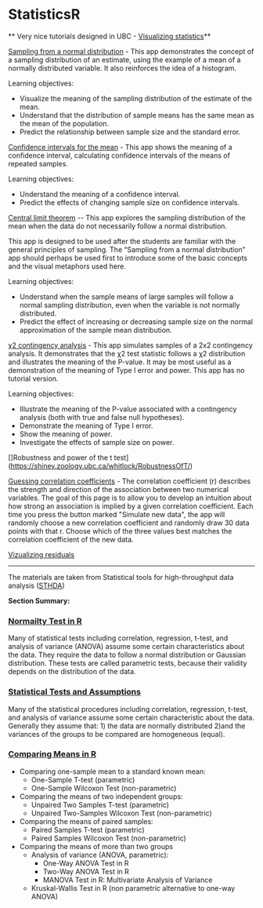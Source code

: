 # StatisticsR

** Very nice tutorials designed in UBC - [Visualizing statistics](https://www.zoology.ubc.ca/~whitlock/Kingfisher/KFhomepage.htm)**

[Sampling from a normal distribution](https://www.zoology.ubc.ca/~whitlock/Kingfisher/SamplingNormal.htm) - This app demonstrates the concept of a sampling distribution of an estimate, using the example of a mean of a normally distributed variable. It also reinforces the idea of a histogram.

Learning objectives:

- Visualize the meaning of the sampling distribution of the estimate of the mean.
- Understand that the distribution of sample means has the same mean as the mean of the population.
- Predict the relationship between sample size and the standard error.

[Confidence intervals for the mean](https://www.zoology.ubc.ca/~whitlock/Kingfisher/CIMean.htm) - This app shows the meaning of a confidence interval, calculating confidence intervals of the means of repeated samples.

Learning objectives:

- Understand the meaning of a confidence interval.
- Predict the effects of changing sample size on confidence intervals.

[Central limit theorem](https://www.zoology.ubc.ca/~whitlock/Kingfisher/CLT.htm) -- This app explores the sampling distribution of the mean when the data do not necessarily follow a normal distribution.

This app is designed to be used after the students are familiar with the general principles of sampling. The “Sampling from a normal distribution” app should perhaps be used first to introduce some of the basic concepts and the visual metaphors used here.

Learning objectives:

- Understand when the sample means of large samples will follow a normal sampling distribution, even when the variable is not normally distributed.
- Predict the effect of increasing or decreasing sample size on the normal approximation of the sample mean distribution.

[χ2 contingency analysis](https://www.zoology.ubc.ca/~whitlock/Kingfisher/ContingencyAnalysis.htm) - This app simulates samples of a 2x2 contingency analysis. It demonstrates that the χ2 test statistic follows a χ2 distribution and illustrates the meaning of the P-value. It may be most useful as a demonstration of the meaning of Type I error and power. This app has no tutorial version.

Learning objectives:

- Illustrate the meaning of the P-value associated with a contingency analysis (both with true and false null hypotheses).
- Demonstrate the meaning of Type I error.
- Show the meaning of power.
- Investigate the effects of sample size on power.

[]Robustness and power of the t test](https://shiney.zoology.ubc.ca/whitlock/RobustnessOfT/)

[Guessing correlation coefficients](https://shiney.zoology.ubc.ca/whitlock/Guessing_correlation/) - The correlation coefficient (r) describes the strength and direction of the association between two numerical variables. The goal of this page is to allow you to develop an intuition about how strong an association is implied by a given correlation coefficient. Each time you press the button marked "Simulate new data", the app will randomly choose a new correlation coefficient and randomly draw 30 data points with that r. Choose which of the three values best matches the correlation coefficient of the new data.

[Vizualizing residuals](https://shiney.zoology.ubc.ca/whitlock/Residuals/)
_________________________________________________________________________________________________________________________
The materials are taken from Statistical tools for high-throughput data analysis ([STHDA](http://www.sthda.com/english/))

**Section Summary:**

### [Normailty Test in R](https://github.com/yuliaUU/StatisticsR/blob/main/02-00-NormalityTestR.pdf)
Many of statistical tests including correlation, regression, t-test, and analysis of variance (ANOVA) assume some certain characteristics about the data. They require the data to follow a normal distribution or Gaussian distribution. These tests are called parametric tests, because their validity depends on the distribution of the data.
### [Statistical Tests and Assumptions](https://github.com/yuliaUU/StatisticsR/blob/main/03-00-StatisticalTests-andAssumptions.pdf)
Many of the statistical procedures including correlation, regression, t-test, and analysis of variance assume some certain characteristic about the data. Generally they assume that: 1) the data are normally distributed 2)and the variances of the groups to be compared are homogeneous (equal).
### [Comparing Means in R](https://github.com/yuliaUU/StatisticsR/tree/main/ComparingMeansR)
- Comparing one-sample mean to a standard known mean:
  - One-Sample T-test (parametric)
  - One-Sample Wilcoxon Test (non-parametric)
- Comparing the means of two independent groups:
  - Unpaired Two Samples T-test (parametric)
  - Unpaired Two-Samples Wilcoxon Test (non-parametric)
- Comparing the means of paired samples:
  - Paired Samples T-test (parametric)
  - Paired Samples Wilcoxon Test (non-parametric)
- Comparing the means of more than two groups
  - Analysis of variance (ANOVA, parametric):
    - One-Way ANOVA Test in R
    - Two-Way ANOVA Test in R
    - MANOVA Test in R: Multivariate Analysis of Variance
  - Kruskal-Wallis Test in R (non parametric alternative to one-way ANOVA)

